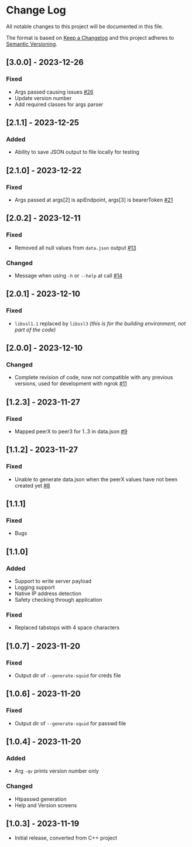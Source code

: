 
# Change Log
All notable changes to this project will be documented in this file.
 
The format is based on [Keep a Changelog](http://keepachangelog.com/)
and this project adheres to [Semantic Versioning](http://semver.org/).

## [3.0.0] - 2023-12-26

### Fixed
- Args passed causing issues [#26](https://github.com/repasscloud/lunavpn-lvfucs/issues/26)
- Update version number
- Add required classes for args parser

## [2.1.1] - 2023-12-25

### Added

- Ability to save JSON output to file locally for testing

## [2.1.0] - 2023-12-22

### Fixed
- Args passed at args[2] is apiEndpoint, args[3] is bearerToken [#21](https://github.com/repasscloud/lunavpn-lvfucs/issues/21)

## [2.0.2] - 2023-12-11

### Fixed
- Removed all null values from `data.json` output [#13](https://github.com/repasscloud/lunavpn-lvfucs/issues/13)

### Changed
- Message when using `-h` or `--help` at call [#14](https://github.com/repasscloud/lunavpn-lvfucs/issues/14)

## [2.0.1] - 2023-12-10

### Fixed
- `libssl1.1` replaced by `libssl3` _(this is for the building environment, not part of the code)_

## [2.0.0] - 2023-12-10

### Changed
- Complete revision of code, now not compatible with any previous versions, used for development with ngrok [#11](https://github.com/repasscloud/lunavpn-lvfucs/issues/11)

## [1.2.3] - 2023-11-27

### Fixed
- Mapped peerX to peer3 for 1..3 in data.json [#9](https://github.com/repasscloud/lunavpn-lvfucs/issues/9)

## [1.1.2] - 2023-11-27

### Fixed
- Unable to generate data.json when the peerX values have not been created yet [#8](https://github.com/repasscloud/lunavpn-lvfucs/issues/8)

## [1.1.1]

### Fixed
- Bugs

## [1.1.0]

### Added
- Support to write server payload
- Logging support
- Native IP address detection
- Safety checking through application

### Fixed
- Replaced tabstops with 4 space characters

## [1.0.7] - 2023-11-20

### Fixed
- Output dir of `--generate-squid` for creds file

## [1.0.6] - 2023-11-20

### Fixed
- Output dir of `--generate-squid` for passwd file

## [1.0.4] - 2023-11-20

### Added
- Arg `-qv` prints version number only

### Changed

- Htpasswd generation
- Help and Version screens
 
## [1.0.3] - 2023-11-19
 
- Initial release, converted from C++ project